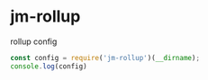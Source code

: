 # jm-rollup
rollup config

```javascript
const config = require('jm-rollup')(__dirname);
console.log(config)
```
